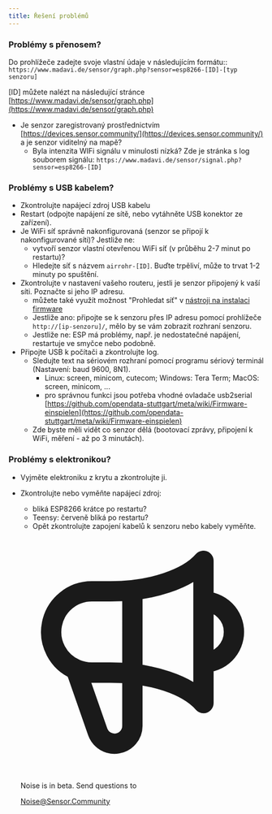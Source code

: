 ```yaml
---
title: Řešení problémů
---
```


### Problémy s přenosem?
Do prohlížeče zadejte svoje vlastní údaje v následujícím formátu::
`https://www.madavi.de/sensor/graph.php?sensor=esp8266-[ID]-[typ senzoru]`

[ID] můžete nalézt na následující stránce [https://www.madavi.de/sensor/graph.php](https://www.madavi.de/sensor/graph.php)

* Je senzor zaregistrovaný prostřednictvím [https://devices.sensor.community/](https://devices.sensor.community/) a je senzor viditelný na mapě?
    * Byla intenzita WIFi signálu v minulosti nízká? Zde je stránka s log souborem signálu: `https://www.madavi.de/sensor/signal.php?sensor=esp8266-[ID]`



### Problémy s USB kabelem?
* Zkontrolujte napájecí zdroj USB kabelu
* Restart (odpojte napájení ze sítě, nebo vytáhněte USB konektor ze zařízení).
* Je WiFi síť správně nakonfigurovaná (senzor se připojí k nakonfigurované síti)? Jestliže ne:
    * vytvoří senzor vlastní otevřenou WiFi síť (v průběhu 2-7 minut po restartu)?
    * Hledejte síť s názvem `airrohr-[ID]`. Buďte trpěliví, může to trvat 1-2 minuty po spuštění.
* Zkontrolujte v nastavení vašeho routeru, jestli je senzor připojený k vaší síti. Poznačte si jeho IP adresu.
    * můžete také využít možnost "Prohledat síť" v [nástroji na instalaci firmware](https://github.com/opendata-stuttgart/airrohr-firmware-flasher//)
    * Jestliže ano: připojte se k senzoru přes IP adresu pomocí prohlížeče `http://[ip-senzoru]/`, mělo by se vám zobrazit rozhraní senzoru.
    * Jestliže ne: ESP má problémy, např. je nedostatečné napájení, restartuje ve smyčce nebo podobně.
* Připojte USB k počítači a zkontrolujte log.
    * Sledujte text na sériovém rozhraní pomocí programu sériový terminál (Nastavení: baud 9600, 8N1).
        * Linux: screen, minicom, cutecom; Windows: Tera Term; MacOS: screen, minicom, ...
        * pro správnou funkci jsou potřeba vhodné ovladače usb2serial [https://github.com/opendata-stuttgart/meta/wiki/Firmware-einspielen](https://github.com/opendata-stuttgart/meta/wiki/Firmware-einspielen)
    * Zde byste měli vidět co senzor dělá (bootovací zprávy, připojení k WiFi, měření - až po 3 minutách).

### Problémy s elektronikou?
* Vyjměte elektroniku z krytu a zkontrolujte ji.
* Zkontrolujte nebo vyměňte napájecí zdroj:
    * bliká ESP8266 krátce po restartu?
    * Teensy: červeně bliká po restartu?
    * Opět zkontrolujte zapojení kabelů k senzoru nebo kabely vyměňte.


  <div class="max-w-screen-xl mx-auto pt-5">
      <div class="p-2 rounded-lg bg-indigo-100 shadow-lg sm:p-3">
      <div class="flex items-center">
            <span class="p-2 rounded-lg bg-indigo-500">
              <svg class="h-8 w-8 text-white" fill="none" viewBox="0 0 24 24" stroke="currentColor">
                <path stroke-linecap="round" stroke-linejoin="round" stroke-width="2" d="M11 5.882V19.24a1.76 1.76 0 01-3.417.592l-2.147-6.15M18 13a3 3 0 100-6M5.436 13.683A4.001 4.001 0 017 6h1.832c4.1 0 7.625-1.234 9.168-3v14c-1.543-1.766-5.067-3-9.168-3H7a3.988 3.988 0 01-1.564-.317z" />
              </svg>
            </span>
        <div class="flex flex-wrap">
          <div class="flex-wrap flex">
            <p class="pt-1 text-indigo-700 font-medium">
                Noise is in beta. Send questions to</p>
          <a href="mailto:Noise@Sensor.Community" class="ml-1 font-medium underline text-white hover:text-amber-600">
                  Noise@Sensor.Community</a>
          </div>
           </div>
      </div>
    </div>
  </div>
